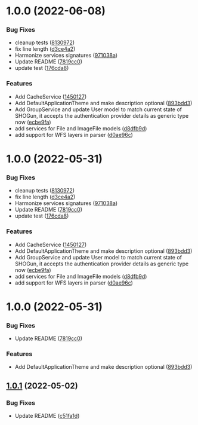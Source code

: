 # 1.0.0 (2022-06-08)


### Bug Fixes

* cleanup tests ([8130972](https://github.com/terrestris/shogun-util/commit/8130972bba49d608995dd2113f69b9587c387183))
* fix line length ([d3ce4a2](https://github.com/terrestris/shogun-util/commit/d3ce4a2f4fef67fd49986573e1b70fba8bd470c2))
* Harmonize services signatures ([971038a](https://github.com/terrestris/shogun-util/commit/971038aab9c1d3f27bd3cf8702f194113ebf3927))
* Update README ([7819cc0](https://github.com/terrestris/shogun-util/commit/7819cc01f1037e2c6349fb6a75f0665a3bd0782c))
* update test ([176cda8](https://github.com/terrestris/shogun-util/commit/176cda828e6198fe63536d85f7b9d035de9b1c89))


### Features

* Add CacheService ([1450127](https://github.com/terrestris/shogun-util/commit/145012761ea37a766c56087cc2c1121b4df477cb))
* Add DefaultApplicationTheme and make description optional ([893bdd3](https://github.com/terrestris/shogun-util/commit/893bdd31c52d65496e6ef8cf29f085393ba53c4a))
* Add GroupService and update User model to match current state of SHOGun, it accepts the authentication provider details as generic type now ([ecbe9fa](https://github.com/terrestris/shogun-util/commit/ecbe9fabe6a450de523b64fb1232c3e59d3105ba))
* add services for File and ImageFile models ([d8dfb9d](https://github.com/terrestris/shogun-util/commit/d8dfb9dcec15dbca49d8df462b79eed7f935b70f))
* add support for WFS layers in parser ([d0ae96c](https://github.com/terrestris/shogun-util/commit/d0ae96c42e2160bfa3da1c7c5ba897ef826fad1c))

# 1.0.0 (2022-05-31)


### Bug Fixes

* cleanup tests ([8130972](https://github.com/terrestris/shogun-util/commit/8130972bba49d608995dd2113f69b9587c387183))
* fix line length ([d3ce4a2](https://github.com/terrestris/shogun-util/commit/d3ce4a2f4fef67fd49986573e1b70fba8bd470c2))
* Harmonize services signatures ([971038a](https://github.com/terrestris/shogun-util/commit/971038aab9c1d3f27bd3cf8702f194113ebf3927))
* Update README ([7819cc0](https://github.com/terrestris/shogun-util/commit/7819cc01f1037e2c6349fb6a75f0665a3bd0782c))
* update test ([176cda8](https://github.com/terrestris/shogun-util/commit/176cda828e6198fe63536d85f7b9d035de9b1c89))


### Features

* Add CacheService ([1450127](https://github.com/terrestris/shogun-util/commit/145012761ea37a766c56087cc2c1121b4df477cb))
* Add DefaultApplicationTheme and make description optional ([893bdd3](https://github.com/terrestris/shogun-util/commit/893bdd31c52d65496e6ef8cf29f085393ba53c4a))
* Add GroupService and update User model to match current state of SHOGun, it accepts the authentication provider details as generic type now ([ecbe9fa](https://github.com/terrestris/shogun-util/commit/ecbe9fabe6a450de523b64fb1232c3e59d3105ba))
* add services for File and ImageFile models ([d8dfb9d](https://github.com/terrestris/shogun-util/commit/d8dfb9dcec15dbca49d8df462b79eed7f935b70f))
* add support for WFS layers in parser ([d0ae96c](https://github.com/terrestris/shogun-util/commit/d0ae96c42e2160bfa3da1c7c5ba897ef826fad1c))

# 1.0.0 (2022-05-31)


### Bug Fixes

* Update README ([7819cc0](https://github.com/terrestris/shogun-util/commit/7819cc01f1037e2c6349fb6a75f0665a3bd0782c))


### Features

* Add DefaultApplicationTheme and make description optional ([893bdd3](https://github.com/terrestris/shogun-util/commit/893bdd31c52d65496e6ef8cf29f085393ba53c4a))

## [1.0.1](https://github.com/terrestris/shogun-util/compare/v1.0.0...v1.0.1) (2022-05-02)


### Bug Fixes

* Update README ([c51fa1d](https://github.com/terrestris/shogun-util/commit/c51fa1d488c18eef0d872cee73a2b9940b3726c6))
